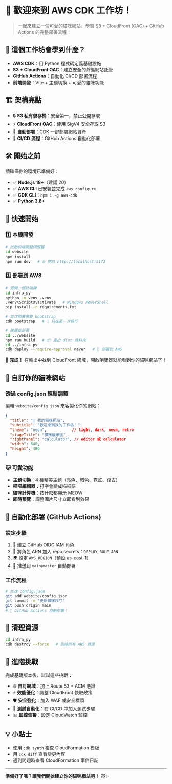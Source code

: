# 🎉 歡迎來到 AWS CDK 工作坊！

> 一起來建立一個可愛的貓咪網站，學習 S3 + CloudFront (OAC) + GitHub Actions 的完整部署流程！

## 🌟 這個工作坊會學到什麼？

- **AWS CDK**：用 Python 程式碼定義基礎設施
- **S3 + CloudFront OAC**：建立安全的靜態網站託管
- **GitHub Actions**：自動化 CI/CD 部署流程
- **前端開發**：Vite + 主題切換 + 可愛的貓咪功能

## 🏗️ 架構亮點
- 🔒 **S3 私有儲存桶**：安全第一，禁止公開存取
- ⚡ **CloudFront OAC**：使用 SigV4 安全存取 S3
- 🚀 **自動部署**：CDK 一鍵部署網站資產
- 🔄 **CI/CD 流程**：GitHub Actions 自動化部署

## 🛠️ 開始之前

請確保你的環境已準備好：
- ✅ **Node.js 18+**（建議 20）
- ✅ **AWS CLI** 已安裝並完成 `aws configure`
- ✅ **CDK CLI**：`npm i -g aws-cdk`
- ✅ **Python 3.8+**

## 🚀 快速開始

### 1️⃣ 本機開發
```bash
# 啟動前端開發伺服器
cd website
npm install
npm run dev   # 🌐 開啟 http://localhost:5173
```

### 2️⃣ 部署到 AWS
```bash
# 另開一個終端機
cd infra_py
python -m venv .venv
.venv\Scripts\activate   # Windows PowerShell
pip install -r requirements.txt

# 首次部署需要 bootstrap
cdk bootstrap   # 🎯 只在第一次執行

# 建置並部署
cd ../website
npm run build   # 📦 產出 dist 資料夾
cd ../infra_py
cdk deploy --require-approval never   # 🚀 部署到 AWS
```

🎉 **完成！** 在輸出中找到 CloudFront 網域，開啟瀏覽器就能看到你的貓咪網站了！

## 🎨 自訂你的貓咪網站

### 透過 config.json 輕鬆調整
編輯 `website/config.json` 來客製化你的網站：

```json
{
  "title": "🎉 我的貓咪網站",
  "subtitle": "歡迎來到我的工作坊！",
  "theme": "neon",           // light, dark, neon, retro
  "stageTitle": "貓咪展示區",
  "rightPanel": "calculator", // editor 或 calculator
  "width": 640,
  "height": 480
}
```

### 🐱 可愛功能
- **主題切換**：4 種精美主題（亮色、暗色、霓虹、復古）
- **喵喵編輯器**：打字會變成喵喵語
- **貓咪計算機**：按什麼都顯示 MEOW
- **即時預覽**：調整圖片尺寸立即看到效果

## 🔄 自動化部署 (GitHub Actions)

### 設定步驟
1. 🔐 建立 GitHub OIDC IAM 角色
2. 📝 將角色 ARN 加入 repo secrets：`DEPLOY_ROLE_ARN`
3. 🌍 設定 `AWS_REGION`（預設 us-east-1）
4. 🚀 推送到 `main`/`master` 自動部署

### 工作流程
```bash
# 修改 config.json
git add website/config.json
git commit -m "更新貓咪尺寸"
git push origin main
# 🎉 GitHub Actions 自動部署！
```

## 🧹 清理資源
```bash
cd infra_py
cdk destroy --force   # 刪除所有 AWS 資源
```

## 🎯 進階挑戰

完成基礎版本後，試試這些挑戰：
- 🌐 **自訂網域**：加上 Route 53 + ACM 憑證
- ⚡ **效能優化**：調整 CloudFront 快取政策
- 🛡️ **安全強化**：加入 WAF 或安全標頭
- 🧪 **測試自動化**：在 CI/CD 中加入測試步驟
- 📊 **監控告警**：設定 CloudWatch 監控

## 💡 小貼士
- 使用 `cdk synth` 檢查 CloudFormation 模板
- 用 `cdk diff` 查看變更內容
- 遇到問題時查看 CloudFormation 事件日誌

---

**準備好了嗎？讓我們開始建立你的貓咪網站吧！** 🐱✨
